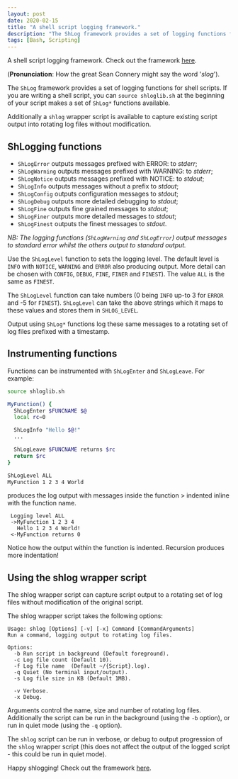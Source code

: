 ```yaml
---
layout: post
date: 2020-02-15
title: "A shell script logging framework."
description: "The ShLog framework provides a set of logging functions for shell scripts and a wrapper for running existing scripts."
tags: [Bash, Scripting]
---
```

A shell script logging framework. Check out the framework [here](https://github.com/jsware/shlog).

(**Pronunciation**: How the great Sean Connery might say the word '*slog*').

The `ShLog` framework provides a set of logging functions for shell scripts. If you are writing a shell script, you can `source shloglib.sh` at the beginning of your script makes a set of `ShLog*` functions available.

Additionally a `shlog` wrapper script is available to capture existing script output into rotating log files without modification.

## ShLogging functions
* `ShLogError` outputs messages prefixed with ERROR: to *stderr*;
* `ShLogWarning` outputs messages prefixed with WARNING: to *stderr*;
* `ShLogNotice` outputs messages prefixed with NOTICE: to *stdout*;
* `ShLogInfo` outputs messages without a prefix to *stdout*;
* `ShLogConfig` outputs configuration messages to *stdout*;
* `ShLogDebug` outputs more detailed debugging to *stdout*;
* `ShLogFine` outputs fine grained messages to *stdout*;
* `ShLogFiner` outputs more detailed messages to *stdout*;
* `ShLogFinest` outputs the finest messages to *stdout*.

*NB: The logging functions (`ShLogWarning` and `ShLogError`) output messages to standard error whilst the others output to standard output.*

Use the `ShLogLevel` function to sets the logging level. The default level is `INFO` with `NOTICE`, `WARNING` and `ERROR` also producing output. More detail can be chosen with `CONFIG`, `DEBUG`, `FINE`, `FINER` and `FINEST`). The value `ALL` is the same as `FINEST`.

The `ShLogLevel` function can take numbers (0 being `INFO` up-to 3 for `ERROR` and -5 for `FINEST`). `ShLogLevel` can take the above strings which it maps to these values and stores them in `SHLOG_LEVEL`.

Output using `ShLog*` functions log these same messages to a rotating set of log files prefixed with a timestamp.

## Instrumenting functions

Functions can be instrumented with `ShLogEnter` and `ShLogLeave`. For example:

```sh
source shloglib.sh

MyFunction() {
  ShLogEnter $FUNCNAME $@
  local rc=0

  ShLogInfo "Hello $@!"
  ...

  ShLogLeave $FUNCNAME returns $rc
  return $rc
}

ShLogLevel ALL
MyFunction 1 2 3 4 World
```
produces the log output with messages inside the function > indented inline with the function name.

```
 Logging level ALL
 ->MyFunction 1 2 3 4
   Hello 1 2 3 4 World!
 <-MyFunction returns 0
```

Notice how the output within the function is indented. Recursion produces more indentation!

## Using the shlog wrapper script
The shlog wrapper script can capture script output to a rotating set of log files without modification of the original script.

The shlog wrapper script takes the following options:
```
Usage: shlog [Options] [-v] [-x] Command [CommandArguments]
Run a command, logging output to rotating log files.

Options:
  -b Run script in background (Default foreground).
  -c Log file count (Default 10).
  -f Log file name  (Default ~/{Script}.log).
  -q Quiet (No terminal input/output).
  -s Log file size in KB (Default 1MB).

  -v Verbose.
  -x Debug.
```
Arguments control the name, size and number of rotating log files. Additionally the script can be run in the background (using the `-b` option), or run in quiet mode (using the `-q` option).

The `shlog` script can be run in verbose, or debug to output progression of the `shlog` wrapper script (this does not affect the output of the logged script - this could be run in quiet mode).

Happy shlogging! Check out the framework [here](https://github.com/jsware/shlog).
